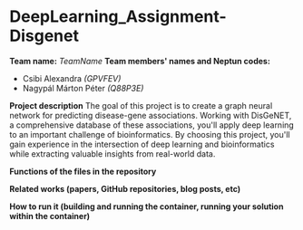 # DeepLearning_Assignment-Disgenet
**Team name:** *TeamName*
**Team members' names and Neptun codes:**
- Csibi Alexandra *(GPVFEV)*
- Nagypál Márton Péter *(Q88P3E)*

**Project description**
The goal of this project is to create a graph neural network for predicting disease-gene associations. Working with DisGeNET, a comprehensive database of these associations, you'll apply deep learning to an important challenge of bioinformatics. By choosing this project, you'll gain experience in the intersection of deep learning and bioinformatics while extracting valuable insights from real-world data.

**Functions of the files in the repository**

**Related works (papers, GitHub repositories, blog posts, etc)**

**How to run it (building and running the container, running your solution within the container)**
